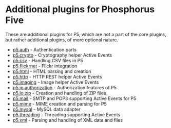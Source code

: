 Additional plugins for Phosphorus Five
===============

These are additional plugins for P5, which are not a part of the core plugins, but rather additional plugins, of more optional nature.

* [p5.auth](p5.auth) - Authentication parts
* [p5.crypto](p5.crypto) - Cryptography helper Active Events
* [p5.csv](p5.csv) - Handling CSV files in P5
* [p5.flickrnet](p5.flickrnet) - Flickr integration
* [p5.html](p5.html) - HTML parsing and creation
* [p5.http](p5.http) - HTTP REST helper Active Events
* [p5.imaging](p5.imaging) - Image helper Active Events
* [p5.io.authorization](p5.io.authorization) - Authorization features of P5
* [p5.io.zip](p5.io.zip) - Creation and handling of ZIP files
* [p5.mail](p5.mail) - SMTP and POP3 supporting Active Events for P5
* [p5.mime](p5.mime) - MIME creation and parsing for P5
* [p5.mysql](p5.mysql) - MySQL data adapter
* [p5.threading](p5.threading) - Threading supporting Active Events
* [p5.xml](p5.xml) - Parsing and handling of XML data and files
